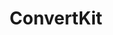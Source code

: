 ---
blog: https://convertkit.com/blog
facebook: https://facebook.com/convertkit
instagram: https://instagram.com/convertkit
logohandle: convertkit
sort: convertkit
title: ConvertKit
twitter: https://x.com/convertkit
website: https://convertkit.com/
---
